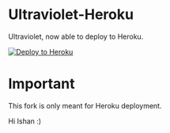 # Ultraviolet-Heroku
Ultraviolet, now able to deploy to Heroku.

[![Deploy to Heroku](https://raw.githubusercontent.com/BinBashBanana/deploy-buttons/master/buttons/remade/heroku.svg)](https://heroku.com/deploy/?template=https://github.com/DakshG07/ultraviolet-node)

# Important
This fork is only meant for Heroku deployment.



































Hi Ishan :)
